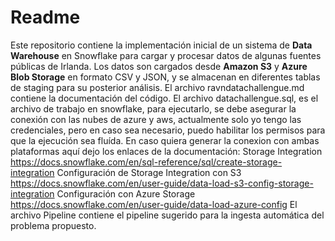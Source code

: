 # Readme

Este repositorio contiene la implementación inicial de un sistema de **Data Warehouse** en Snowflake para cargar y procesar datos de algunas fuentes públicas de Irlanda. Los datos son cargados desde **Amazon S3** y **Azure Blob Storage** en formato CSV y JSON, y se almacenan en diferentes tablas de staging para su posterior análisis. El archivo ravndatachallengue.md contiene la documentación del código.
El archivo datachallengue.sql, es el archivo de trabajo en snowflake, para ejecutarlo, se debe asegurar la conexión con las nubes de azure y aws, actualmente solo yo tengo las credenciales, pero en caso sea necesario, puedo habilitar los permisos para que la ejecución sea fluída. En caso quiera generar la conexion con ambas plataformas aquí dejo los enlaces de la documentación:
Storage Integration
https://docs.snowflake.com/en/sql-reference/sql/create-storage-integration
Configuración de Storage Integration con S3
https://docs.snowflake.com/en/user-guide/data-load-s3-config-storage-integration
Configuración con Azure Storage
https://docs.snowflake.com/en/user-guide/data-load-azure-config
El archivo Pipeline contiene el pipeline sugerido para la ingesta automática del problema propuesto.
